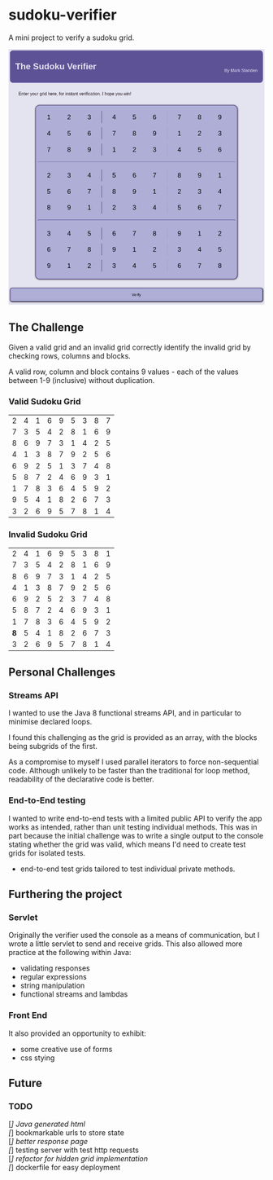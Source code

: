 # sudoku-verifier

A mini project to verify a sudoku grid.

![Screenshot of the app's front-end](./docs/images/2022-02-07_screenshot.png)

## The Challenge

Given a valid grid and an invalid grid correctly identify the invalid grid by checking rows, columns and blocks.

A valid row, column and block contains 9 values - each of the values between 1-9 (inclusive) without duplication.

### Valid Sudoku Grid

|     |     |     |     |     |     |     |     |     |
|:---:|:---:|:---:|:---:|:---:|:---:|:---:|:---:|:---:|
|  2  |  4  |  1  |  6  |  9  |  5  |  3  |  8  |  7  |
|  7  |  3  |  5  |  4  |  2  |  8  |  1  |  6  |  9  |
|  8  |  6  |  9  |  7  |  3  |  1  |  4  |  2  |  5  |
|  4  |  1  |  3  |  8  |  7  |  9  |  2  |  5  |  6  |
|  6  |  9  |  2  |  5  |  1  |  3  |  7  |  4  |  8  |
|  5  |  8  |  7  |  2  |  4  |  6  |  9  |  3  |  1  |
|  1  |  7  |  8  |  3  |  6  |  4  |  5  |  9  |  2  |
|  9  |  5  |  4  |  1  |  8  |  2  |  6  |  7  |  3  |
|  3  |  2  |  6  |  9  |  5  |  7  |  8  |  1  |  4  |

### Invalid Sudoku Grid

|       |     |     |     |     |     |     |     |     |
|:-----:|:---:|:---:|:---:|:---:|:---:|:---:|:---:|:---:|
|   2   |  4  |  1  |  6  |  9  |  5  |  3  |  8  |  1  |
|   7   |  3  |  5  |  4  |  2  |  8  |  1  |  6  |  9  |
|   8   |  6  |  9  |  7  |  3  |  1  |  4  |  2  |  5  |
|   4   |  1  |  3  |  8  |  7  |  9  |  2  |  5  |  6  |
|   6   |  9  |  2  |  5  |  2  |  3  |  7  |  4  |  8  |
|   5   |  8  |  7  |  2  |  4  |  6  |  9  |  3  |  1  |
|   1   |  7  |  8  |  3  |  6  |  4  |  5  |  9  |  2  |
| **8** |  5  |  4  |  1  |  8  |  2  |  6  |  7  |  3  |
|   3   |  2  |  6  |  9  |  5  |  7  |  8  |  1  |  4  |


## Personal Challenges

### Streams API

I wanted to use the Java 8 functional streams API, and in particular to minimise declared loops.

I found this challenging as the grid is provided as an array, with the blocks being subgrids of the first.

As a compromise to myself I used parallel iterators to force non-sequential code.
Although unlikely to be faster than the traditional for loop method, readability of the declarative code is better.


### End-to-End testing

I wanted to write end-to-end tests with a limited public API to verify the app works as intended,
rather than unit testing individual methods.  This was in part because the initial challenge was
to write a single output to the console stating whether the grid was valid, which means I'd need
to create test grids for isolated tests.

- end-to-end test grids tailored to test individual private methods.

## Furthering the project

### Servlet

Originally the verifier used the console as a means of communication, but I wrote a little servlet to send and receive grids.
This also allowed more practice at the following within Java:
- validating responses
- regular expressions
- string manipulation
- functional streams and lambdas

### Front End

It also provided an opportunity to exhibit:
- some creative use of forms
- css stying

## Future

### TODO

[_] Java generated html  
[_] bookmarkable urls to store state  
[_] better response page  
[_] testing server with test http requests  
[_] refactor for hidden grid implementation  
[_] dockerfile for easy deployment  